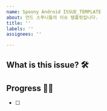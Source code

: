 ```yaml
---
name: Spoony Android ISSUE_TEMPLATE
about: 안드 스푸니들의 이슈 템플릿입니다.
title: ''
labels: ''
assignees: ''

---
```


## What is this issue? 🛠

## Progress 🏃‍♀️
- [ ]